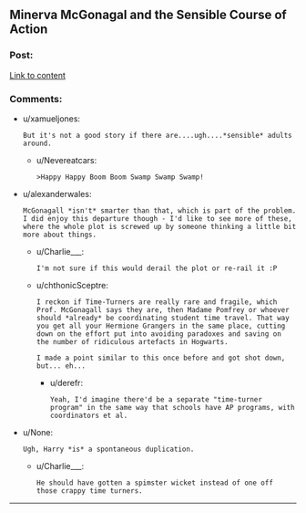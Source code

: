 ## Minerva McGonagal and the Sensible Course of Action

### Post:

[Link to content](https://www.fanfiction.net/s/11059280/1/Minerva-McGonagal-and-the-Sensible-Course-of-Action)

### Comments:

- u/xamueljones:
  ```
  But it's not a good story if there are....ugh....*sensible* adults around.
  ```

  - u/Nevereatcars:
    ```
    >Happy Happy Boom Boom Swamp Swamp Swamp!
    ```

- u/alexanderwales:
  ```
  McGonagall *isn't* smarter than that, which is part of the problem. I did enjoy this departure though - I'd like to see more of these, where the whole plot is screwed up by someone thinking a little bit more about things.
  ```

  - u/Charlie___:
    ```
    I'm not sure if this would derail the plot or re-rail it :P
    ```

  - u/chthonicSceptre:
    ```
    I reckon if Time-Turners are really rare and fragile, which Prof. McGonagall says they are, then Madame Pomfrey or whoever should *already* be coordinating student time travel. That way you get all your Hermione Grangers in the same place, cutting down on the effort put into avoiding paradoxes and saving on the number of ridiculous artefacts in Hogwarts.

    I made a point similar to this once before and got shot down, but... eh...
    ```

    - u/derefr:
      ```
      Yeah, I'd imagine there'd be a separate "time-turner program" in the same way that schools have AP programs, with coordinators et al.
      ```

- u/None:
  ```
  Ugh, Harry *is* a spontaneous duplication.
  ```

  - u/Charlie___:
    ```
    He should have gotten a spimster wicket instead of one off those crappy time turners.
    ```

---

